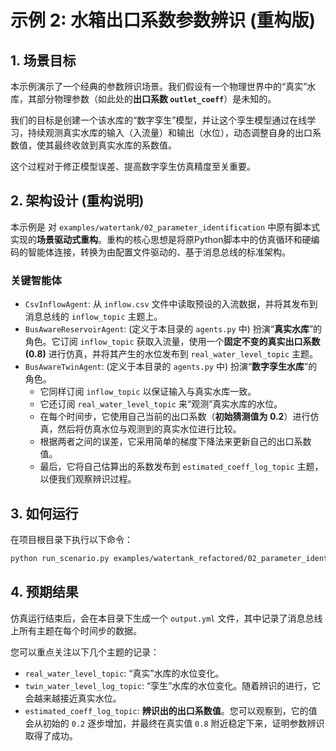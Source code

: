 # 示例 2: 水箱出口系数参数辨识 (重构版)

## 1. 场景目标

本示例演示了一个经典的参数辨识场景。我们假设有一个物理世界中的“真实”水库，其部分物理参数（如此处的**出口系数 `outlet_coeff`**）是未知的。

我们的目标是创建一个该水库的“数字孪生”模型，并让这个孪生模型通过在线学习，持续观测真实水库的输入（入流量）和输出（水位），动态调整自身的出口系数值，使其最终收敛到真实水库的系数值。

这个过程对于修正模型误差、提高数字孪生仿真精度至关重要。

## 2. 架构设计 (重构说明)

本示例是 对 `examples/watertank/02_parameter_identification` 中原有脚本式实现的**场景驱动式重构**。重构的核心思想是将原Python脚本中的仿真循环和硬编码的智能体连接，转换为由配置文件驱动的、基于消息总线的标准架构。

### 关键智能体

-   `CsvInflowAgent`: 从 `inflow.csv` 文件中读取预设的入流数据，并将其发布到消息总线的 `inflow_topic` 主题上。
-   `BusAwareReservoirAgent`: (定义于本目录的 `agents.py` 中) 扮演“**真实水库**”的角色。它订阅 `inflow_topic` 获取入流量，使用一个**固定不变的真实出口系数 (0.8)** 进行仿真，并将其产生的水位发布到 `real_water_level_topic` 主题。
-   `BusAwareTwinAgent`: (定义于本目录的 `agents.py` 中) 扮演“**数字孪生水库**”的角色。
    -   它同样订阅 `inflow_topic` 以保证输入与真实水库一致。
    -   它还订阅 `real_water_level_topic` 来“观测”真实水库的水位。
    -   在每个时间步，它使用自己当前的出口系数（**初始猜测值为 0.2**）进行仿真，然后将仿真水位与观测到的真实水位进行比较。
    -   根据两者之间的误差，它采用简单的梯度下降法来更新自己的出口系数值。
    -   最后，它将自己估算出的系数发布到 `estimated_coeff_log_topic` 主题，以便我们观察辨识过程。

## 3. 如何运行

在项目根目录下执行以下命令：

```bash
python run_scenario.py examples/watertank_refactored/02_parameter_identification
```

## 4. 预期结果

仿真运行结束后，会在本目录下生成一个 `output.yml` 文件，其中记录了消息总线上所有主题在每个时间步的数据。

您可以重点关注以下几个主题的记录：

-   `real_water_level_topic`: “真实”水库的水位变化。
-   `twin_water_level_log_topic`: “孪生”水库的水位变化。随着辨识的进行，它会越来越接近真实水位。
-   `estimated_coeff_log_topic`: **辨识出的出口系数值**。您可以观察到，它的值会从初始的 `0.2` 逐步增加，并最终在真实值 `0.8` 附近稳定下来，证明参数辨识取得了成功。

